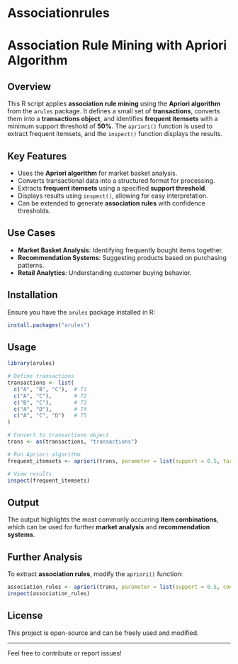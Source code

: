 # Associationrules
# Association Rule Mining with Apriori Algorithm

## Overview
This R script applies **association rule mining** using the **Apriori algorithm** from the `arules` package. It defines a small set of **transactions**, converts them into a **transactions object**, and identifies **frequent itemsets** with a minimum support threshold of **50%**. The `apriori()` function is used to extract frequent itemsets, and the `inspect()` function displays the results.

## Key Features
- Uses the **Apriori algorithm** for market basket analysis.
- Converts transactional data into a structured format for processing.
- Extracts **frequent itemsets** using a specified **support threshold**.
- Displays results using `inspect()`, allowing for easy interpretation.
- Can be extended to generate **association rules** with confidence thresholds.

## Use Cases
- **Market Basket Analysis**: Identifying frequently bought items together.
- **Recommendation Systems**: Suggesting products based on purchasing patterns.
- **Retail Analytics**: Understanding customer buying behavior.

## Installation
Ensure you have the `arules` package installed in R:
```r
install.packages("arules")
```

## Usage
```r
library(arules)

# Define transactions
transactions <- list(
  c("A", "B", "C"),  # T1
  c("A", "C"),       # T2
  c("B", "C"),       # T3
  c("A", "D"),       # T4
  c("A", "C", "D")   # T5
)

# Convert to transactions object
trans <- as(transactions, "transactions")

# Run Apriori algorithm
frequent_itemsets <- apriori(trans, parameter = list(support = 0.5, target = "frequent itemsets"))

# View results
inspect(frequent_itemsets)
```

## Output
The output highlights the most commonly occurring **item combinations**, which can be used for further **market analysis** and **recommendation systems**.

## Further Analysis
To extract **association rules**, modify the `apriori()` function:
```r
association_rules <- apriori(trans, parameter = list(support = 0.5, confidence = 0.7, target = "rules"))
inspect(association_rules)
```

## License
This project is open-source and can be freely used and modified.

---

Feel free to contribute or report issues!
